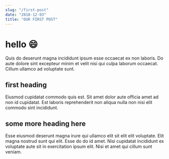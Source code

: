```yaml
---
slug: "/first-post"
date: "2018-12-03"
title: "OUR FIRST POST"
---
```


# hello 😄

Quis do deserunt magna incididunt ipsum esse occaecat ex non laboris. Do aute dolore sint excepteur minim et velit nisi qui culpa laborum occaecat. Cillum ullamco ad voluptate sunt.

## first heading
Eiusmod cupidatat commodo quis est. Sit amet dolor aute officia amet ad non id cupidatat. Est laboris reprehenderit non aliqua nulla non nisi elit commodo sint incididunt.

## some more heading here

Esse eiusmod deserunt magna irure qui ullamco elit sit elit elit voluptate. Elit magna nostrud sunt qui elit. Esse do do id amet. Nisi cupidatat incididunt ex voluptate aute sit in exercitation ipsum elit. Nisi et amet qui cillum sunt veniam.